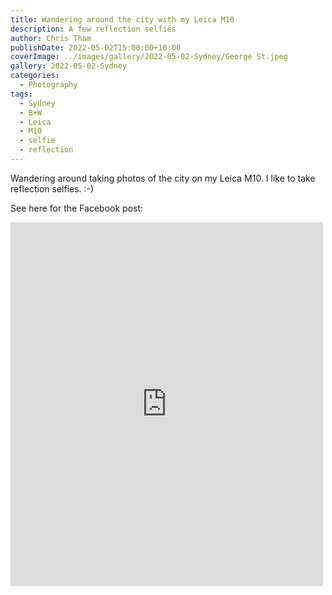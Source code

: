 ```yaml
---
title: Wandering around the city with my Leica M10
description: A few reflection selfies
author: Chris Tham
publishDate: 2022-05-02T15:00:00+10:00
coverImage: ../images/gallery/2022-05-02-Sydney/George St.jpeg
gallery: 2022-05-02-Sydney
categories:
  - Photography
tags:
  - Sydney
  - B+W
  - Leica
  - M10
  - selfie
  - reflection
---
```


Wandering around taking photos of the city on my Leica M10. I like to take reflection selfies. :-)

See here for the Facebook post:

<iframe src="https://www.facebook.com/plugins/post.php?href=https%3A%2F%2Fwww.facebook.com%2Fchris1.tham%2Fposts%2Fpfbid02GqFrR7RyQhByfLSg5WqtQ9UhLwvbFQpABiDYjwdo6jkanXQmjeQ9z9ovXvT7qVqhl&show_text=true&width=500" width="500" height="582" style="border:none;overflow:hidden" scrolling="no" frameborder="0" allowfullscreen="true" allow="autoplay; clipboard-write; encrypted-media; picture-in-picture; web-share"></iframe>
